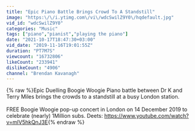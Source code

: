 ```yaml
---
title: "Epic Piano Battle Brings Crowd To A Standstill"
image: "https:\/\/i.ytimg.com\/vi\/wdcSwilZ9Y0\/hqdefault.jpg"
vid_id: "wdcSwilZ9Y0"
categories: "Music"
tags: ["piano","pianist","playing the piano"]
date: "2021-10-17T18:47:30+03:00"
vid_date: "2019-11-16T19:01:55Z"
duration: "PT7M7S"
viewcount: "16732806"
likeCount: "233941"
dislikeCount: "4906"
channel: "Brendan Kavanagh"
---
```

{% raw %}Epic Duelling Boogie Woogie Piano battle between Dr K and Terry Miles brings the crowds to a standstill at a busy London station.<br /><br />FREE Boogie Woogie pop-up concert in London on 14 December 2019 to celebrate (nearly) 1Million subs. Deets: <a rel="nofollow" target="blank" href="https://www.youtube.com/watch?v=mlV5hkQnJ3E">https://www.youtube.com/watch?v=mlV5hkQnJ3E</a>{% endraw %}
